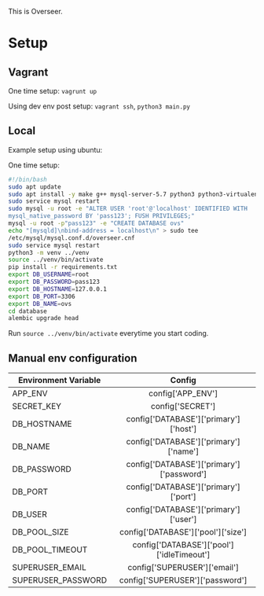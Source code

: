 This is Overseer.
# Setup
Vagrant
-------
One time setup: `vagrunt up`

Using dev env post setup: `vagrant ssh`, `python3 main.py`

Local
-----
Example setup using ubuntu:

One time setup:
```bash
#!/bin/bash
sudo apt update
sudo apt install -y make g++ mysql-server-5.7 python3 python3-virtualenv
sudo service mysql restart
sudo mysql -u root -e "ALTER USER 'root'@'localhost' IDENTIFIED WITH
mysql_native_password BY 'pass123'; FUSH PRIVILEGES;"
mysql -u root -p"pass123" -e "CREATE DATABASE ovs"
echo "[mysqld]\nbind-address = localhost\n" > sudo tee
/etc/mysql/mysql.conf.d/overseer.cnf
sudo service mysql restart
python3 -m venv ../venv
source ../venv/bin/activate
pip install -r requirements.txt
export DB_USERNAME=root
export DB_PASSWORD=pass123
export DB_HOSTNAME=127.0.0.1
export DB_PORT=3306
export DB_NAME=ovs
cd database
alembic upgrade head
```

Run `source ../venv/bin/activate` everytime you start coding.

Manual env configuration
------------------------
| Environment Variable | Config                                    |
| -------------        | :-------------:                           |
| APP_ENV              | config['APP_ENV']                         |
| SECRET_KEY           | config['SECRET']                          |
| DB_HOSTNAME          | config['DATABASE']['primary']['host']     |
| DB_NAME              | config['DATABASE']['primary']['name']     |
| DB_PASSWORD          | config['DATABASE']['primary']['password'] |
| DB_PORT              | config['DATABASE']['primary']['port']     |
| DB_USER              | config['DATABASE']['primary']['user']     |
| DB_POOL_SIZE         | config['DATABASE']['pool']['size']        |
| DB_POOL_TIMEOUT      | config['DATABASE']['pool']['idleTimeout'] |
| SUPERUSER_EMAIL      | config['SUPERUSER']['email']              |
| SUPERUSER_PASSWORD   | config['SUPERUSER']['password']           |
